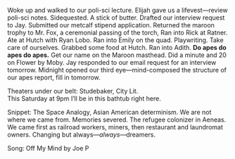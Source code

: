 Woke up and walked to our poli-sci lecture. Elijah gave us a lifevest—review poli-sci notes. Sidequested. A stick of butter. Drafted our interview request to Jay. Submitted our metcalf stipend application. Returned the maroon trophy to Mr. Fox, a ceremonial passing of the torch, Ran into Rick at Ratner. Ate at Hutch with Ryan Lobo. Ran into Emily on the quad. Playwriting. Take care of ourselves. Grabbed some food at Hutch. Ran into Adith. **Do apes do apes do apes.** Get our name on the Maroon masthead. Did a minute and 20 on Flower by Moby. Jay responded to our email request for an interview tomorrow. Midnight opened our third eye—mind-composed the structure of our apes report, fill in tomorrow. 

Theaters under our belt: Studebaker, City Lit.   
This Saturday at 9pm I’ll be in this bathtub right here. 

Snippet: The Space Analogy, Asian American determinism. We are not where we came from. Memories severed. The refugee colonizer in Aeneas. We came first as railroad workers, miners, then restaurant and laundromat owners. Changing but always—*always*—dreamers. 

Song: Off My Mind by Joe P